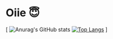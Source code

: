 # Oiie 😇

[
![Anurag's GitHub stats](https://github-readme-stats.vercel.app/api?username=Ellen172&show_icons=true)
[![Top Langs](https://github-readme-stats.vercel.app/api/top-langs/?username=Ellen172)](https://github.com/anuraghazra/github-readme-stats)
]

